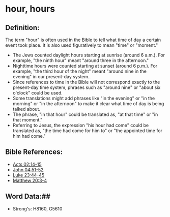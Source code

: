 # hour, hours #

## Definition: ##

The term "hour" is often used in the Bible to tell what time of day a certain event took place. It is also used figuratively to mean "time" or "moment."

* The Jews counted daylight hours starting at sunrise (around 6 a.m.). For example, "the ninth hour" meant "around three in the afternoon."
* Nighttime hours were counted starting at sunset (around 6 p.m.). For example, "the third hour of the night" meant "around nine in the evening" in our present-day system..
* Since references to time in the Bible will not correspond exactly to the present-day time system, phrases such as "around nine" or "about six o'clock" could be used.    
* Some translations might add phrases like "in the evening" or "in the morning" or "in the afternoon" to make it clear what time of day is being talked about.
* The phrase, "in that hour" could be translated as, "at that time" or "in that moment."
* Referring to Jesus, the expression "his hour had come" could be translated as, "the time had come for him to" or "the appointed time for him had come."

## Bible References: ## 

* [Acts 02:14-15](rc://en/tn/help/act/02/14)
* [John 04:51-52](rc://en/tn/help/jhn/04/51)
* [Luke 23:44-45](rc://en/tn/help/luk/23/44)
* [Matthew 20:3-4](rc://en/tn/help/mat/20/03)

## Word Data:##

* Strong's: H8160, G5610
